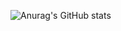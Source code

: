 ![Anurag's GitHub stats](https://github-readme-stats.vercel.app/api?username=KimYeonHun&show_icons=true)

